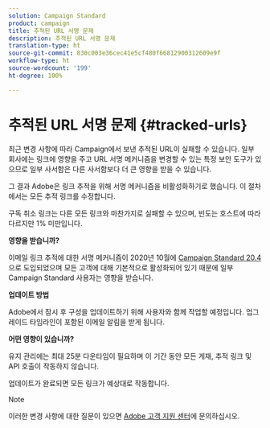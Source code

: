 ```yaml
---
solution: Campaign Standard
product: campaign
title: 추적된 URL 서명 문제
description: 추적된 URL 서명 문제
translation-type: ht
source-git-commit: 830c003e36cec41e5cf480f66812900312609e9f
workflow-type: ht
source-wordcount: '199'
ht-degree: 100%

---
```



# 추적된 URL 서명 문제 {#tracked-urls}

최근 변경 사항에 따라 Campaign에서 보낸 추적된 URL이 실패할 수 있습니다. 일부 회사에는 링크에 영향을 주고 URL 서명 메커니즘을 변경할 수 있는 특정 보안 도구가 있으므로 일부 사서함은 다른 사서함보다 더 큰 영향을 받을 수 있습니다.

그 결과 Adobe은 링크 추적을 위해 서명 메커니즘을 비활성화하기로 했습니다. 이 절차에서는 모든 추적 링크를 수정합니다.

구독 취소 링크는 다른 모든 링크와 마찬가지로 실패할 수 있으며, 빈도는 호스트에 따라 다르지만 1% 미만입니다.

**영향을 받습니까?**

이메일 링크 추적에 대한 서명 메커니즘이 2020년 10월에 [Campaign Standard 20.4](release-notes-2020.md#release-20-4---october-2020)으로 도입되었으며 모든 고객에 대해 기본적으로 활성화되어 있기 때문에 일부 Campaign Standard 사용자는 영향을 받습니다.

**업데이트 방법**

Adobe에서 잠시 후 구성을 업데이트하기 위해 사용자와 함께 작업할 예정입니다. 업그레이드 타임라인이 포함된 이메일 알림을 받게 됩니다.

**어떤 영향이 있습니까?**

유지 관리에는 최대 25분 다운타임이 필요하며 이 기간 동안 모든 게재, 추적 링크 및 API 호출이 작동하지 않습니다.

업데이트가 완료되면 모든 링크가 예상대로 작동합니다.

>[!NOTE]
>
>이러한 변경 사항에 대한 질문이 있으면 [Adobe 고객 지원 센터](https://helpx.adobe.com/kr/enterprise/admin-guide.html/enterprise/using/support-for-experience-cloud.ug.html)에 문의하십시오.

